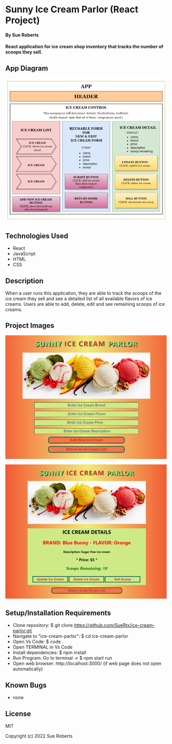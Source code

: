 # Sunny Ice Cream Parlor (React Project)

#### By Sue Roberts

####  React application for ice cream shop inventory that tracks the number of scoops they sell.

## App Diagram
![Ice Cream Diagram](src/img/diagram.png)

## Technologies Used

* React
* JavaScript
* HTML
* CSS

## Description

When a user runs this application, they are able to track the scoops of the ice cream they sell and see a detailed list of all available flavors of ice creams. Users are able to add, delete, edit and see remaining scoops of ice creams.

## Project Images

![Ice Cream Form](src/img/iceHome.png)

![Ice Cream Details](src/img/iceDetails.png)

## Setup/Installation Requirements

* Clone repository: $ git clone https://github.com/SueRtx/ice-cream-parlor.git    
* Navigate to "ice-cream-parlor": $ cd ice-cream-parlor   
* Open Vs Code: $ code .   
* Open TERMINAL in Vs Code
* Install dependencies: $ npm install
* Run Program: Go to terminal  → $ npm start run 
* Open web browser: http://localhost:3000/ (if web page does not open automatically) 

## Known Bugs

* none

## License

MIT

Copyright (c) 2022 Sue Roberts
